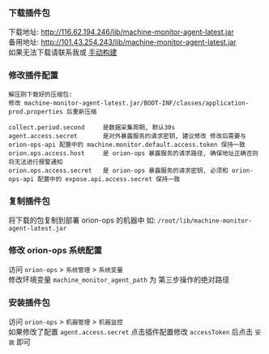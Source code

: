 ### 下载插件包

下载地址: http://116.62.194.246/lib/machine-monitor-agent-latest.jar  
备用地址: http://101.43.254.243/lib/machine-monitor-agent-latest.jar  
如果无法下载请联系我或 [手动构建](./quickstart-build)

### 修改插件配置

```
解压刚下载好的压缩包: 
修改 machine-monitor-agent-latest.jar/BOOT-INF/classes/application-prod.properties 后重新压缩

collect.period.second     是数据采集周期, 默认30s
agent.access.secret       是对外暴露服务的请求密钥, 建议修改 修改后需要与 orion-ops-api 配置中的 machine.monitor.default.access.token 保持一致
orion.ops.access.host     是 orion-ops 暴露服务的请求路径, 确保地址正确否则将无法进行报警通知  
orion.ops.access.secret   是 orion-ops 暴露服务的请求密钥, 必须和 orion-ops-api 配置中的 expose.api.access.secret 保持一致
```

### 复制插件包

将下载的包复制到部署 orion-ops 的机器中
如: `/root/lib/machine-monitor-agent-latest.jar`

### 修改 orion-ops 系统配置

访问 `orion-ops` > `系统管理` > `系统变量`  
修改环境变量 `machine_monitor_agent_path` 为 第三步操作的绝对路径

### 安装插件包

访问 `orion-ops` > `机器管理` > `机器监控`  
如果修改了配置 `agent.access.secret` 点击插件配置修改 `accessToken` 后点击 `安装` 即可 
